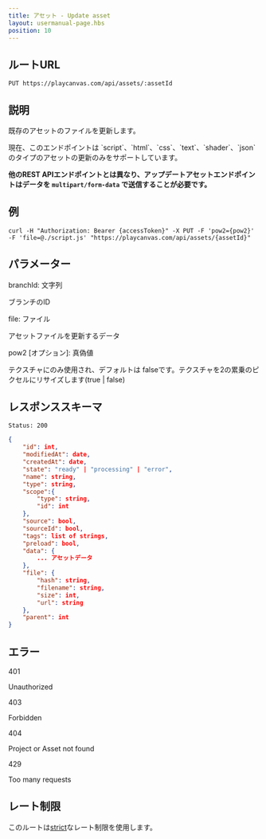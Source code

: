 ```yaml
---
title: アセット - Update asset
layout: usermanual-page.hbs
position: 10
---
```


## ルートURL

```none
PUT https://playcanvas.com/api/assets/:assetId
```

## 説明

既存のアセットのファイルを更新します。

<div class="alert alert-info">
    現在、このエンドポイントは `script`、`html`、`css`、`text`、`shader`、`json` のタイプのアセットの更新のみをサポートしています。
</div>

**他のREST APIエンドポイントとは異なり、アップデートアセットエンドポイントはデータを `multipart/form-data` で送信することが必要です。**

## 例

```none
curl -H "Authorization: Bearer {accessToken}" -X PUT -F 'pow2={pow2}' -F 'file=@./script.js' "https://playcanvas.com/api/assets/{assetId}"
```

## パラメーター

<div class="params">
<div class="parameter"><span class="param">branchId: 文字列</span><p>ブランチのID</p></div> 
  <div class="parameter"><span class="param">file: ファイル</span><p>アセットファイルを更新するデータ</p></div> 
  <div class="parameter"><span class="param">pow2 [オプション]: 真偽値</span><p>テクスチャにのみ使用され、デフォルトは falseです。テクスチャを2の累乗のピクセルにリサイズします(true | false)</p></div> 
</div>

## レスポンススキーマ

```none
Status: 200
```

```json
{
    "id": int,
    "modifiedAt": date,
    "createdAt": date,
    "state": "ready" | "processing" | "error",
    "name": string,
    "type": string,
    "scope":{
        "type": string,
        "id": int
    },
    "source": bool,
    "sourceId": bool,
    "tags": list of strings,
    "preload": bool,
    "data": {
        ... アセットデータ
    },
    "file": {
        "hash": string,
        "filename": string,
        "size": int,
        "url": string
    },
    "parent": int
}
```

## エラー

<div class="params">
<div class="parameter"><span class="param">401</span><p>Unauthorized</p></div>
<div class="parameter"><span class="param">403</span><p>Forbidden</p></div>
<div class="parameter"><span class="param">404</span><p>Project or Asset not found</p></div>
<div class="parameter"><span class="param">429</span><p>Too many requests</p></div>
</div>

## レート制限

このルートは[strict][1]なレート制限を使用します。

[1]: /user-manual/api#rate-limiting
